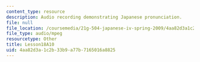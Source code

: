 ```yaml
---
content_type: resource
description: Audio recording demonstrating Japanese pronunciation.
file: null
file_location: /coursemedia/21g-504-japanese-iv-spring-2009/4aa82d3a1c2b33b9a77b7165016a8825_Lesson18A10.mp3
file_type: audio/mpeg
resourcetype: Other
title: Lesson18A10
uid: 4aa82d3a-1c2b-33b9-a77b-7165016a8825
---
```

